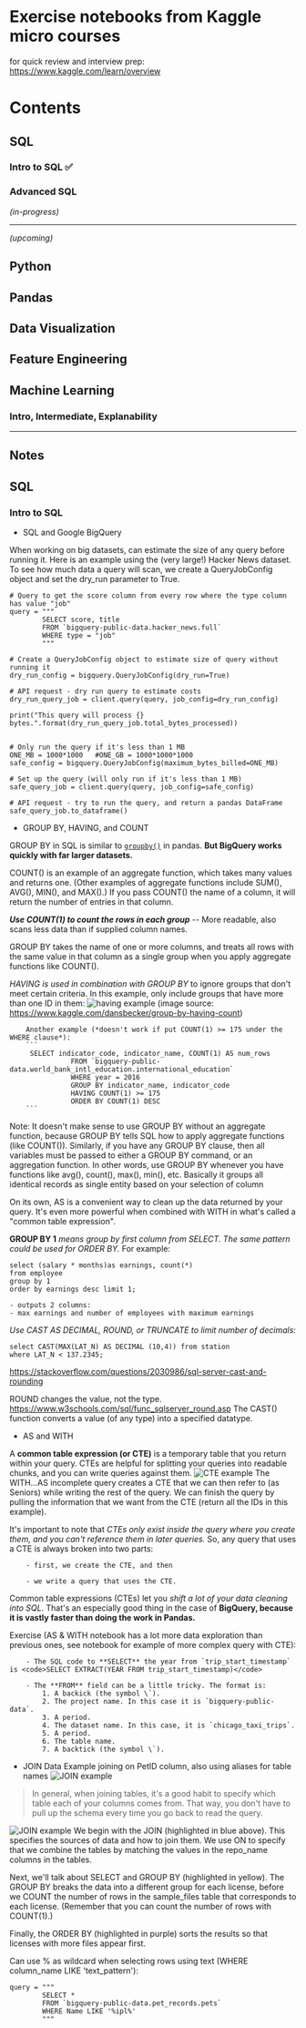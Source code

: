 # Exercise notebooks from Kaggle micro courses
for quick review and interview prep: 
https://www.kaggle.com/learn/overview
# Contents

## SQL
### Intro to SQL ✅ 

### Advanced SQL
*(in-progress)*

---
*(upcoming)*
## Python
## Pandas
## Data Visualization
## Feature Engineering
## Machine Learning
### Intro, Intermediate, Explanability


----

## Notes

## SQL
### Intro to SQL
* SQL and Google BigQuery

When working on big datasets, can estimate the size of any query before running it. Here is an example using the (very large!) Hacker News dataset. To see how much data a query will scan, we create a QueryJobConfig object and set the dry_run parameter to True.

```
# Query to get the score column from every row where the type column has value "job"
query = """
        SELECT score, title
        FROM `bigquery-public-data.hacker_news.full`
        WHERE type = "job" 
        """

# Create a QueryJobConfig object to estimate size of query without running it
dry_run_config = bigquery.QueryJobConfig(dry_run=True)

# API request - dry run query to estimate costs
dry_run_query_job = client.query(query, job_config=dry_run_config)

print("This query will process {} bytes.".format(dry_run_query_job.total_bytes_processed))


# Only run the query if it's less than 1 MB  
ONE_MB = 1000*1000   #ONE_GB = 1000*1000*1000
safe_config = bigquery.QueryJobConfig(maximum_bytes_billed=ONE_MB)

# Set up the query (will only run if it's less than 1 MB)
safe_query_job = client.query(query, job_config=safe_config)

# API request - try to run the query, and return a pandas DataFrame
safe_query_job.to_dataframe()
```

* GROUP BY, HAVING, and COUNT

GROUP BY in SQL is similar to [`groupby()`](https://pandas.pydata.org/pandas-docs/stable/reference/api/pandas.DataFrame.groupby.html) in pandas. **But BigQuery works quickly with far larger datasets.**

COUNT() is an example of an aggregate function, which takes many values and returns one. (Other examples of aggregate functions include SUM(), AVG(), MIN(), and MAX().) If you pass COUNT() the name of a column, it will return the number of entries in that column. 

***Use COUNT(1) to count the rows in each group*** -- More readable, also scans less data than if supplied column names.

GROUP BY takes the name of one or more columns, and treats all rows with the same value in that column as a single group when you apply aggregate functions like COUNT().

*HAVING is used in combination with GROUP BY* to ignore groups that don't meet certain criteria. In this example, only include groups that have more than one ID in them:
![having example](https://i.imgur.com/2ImXfHQ.png) (image source: https://www.kaggle.com/dansbecker/group-by-having-count)

        Another example (*doesn't work if put COUNT(1) >= 175 under the WHERE clause*):
        ```
         SELECT indicator_code, indicator_name, COUNT(1) AS num_rows
                   FROM `bigquery-public-data.world_bank_intl_education.international_education`
                   WHERE year = 2016
                   GROUP BY indicator_name, indicator_code
                   HAVING COUNT(1) >= 175
                   ORDER BY COUNT(1) DESC
        ```

Note: It doesn't make sense to use GROUP BY without an aggregate function, because GROUP BY tells SQL how to apply aggregate functions (like COUNT()). Similarly, if you have any GROUP BY clause, then all variables must be passed to either a GROUP BY command, or an aggregation function. In other words, use GROUP BY whenever you have functions like avg(), count(), max(), min(), etc. Basically it groups all identical records as single entity based on your selection of column

On its own, AS is a convenient way to clean up the data returned by your query. It's even more powerful when combined with WITH in what's called a "common table expression".

**GROUP BY 1** *means group by first column from SELECT. The same pattern could be used for ORDER BY.* For example:
```
select (salary * months)as earnings, count(*) 
from employee 
group by 1 
order by earnings desc limit 1;

- outputs 2 columns: 
- max earnings and number of employees with maximum earnings
```

*Use CAST AS DECIMAL, ROUND, or TRUNCATE to limit number of decimals:*
```
select CAST(MAX(LAT_N) AS DECIMAL (10,4)) from station
where LAT_N < 137.2345;
```
https://stackoverflow.com/questions/2030986/sql-server-cast-and-rounding 

ROUND changes the value, not the type. https://www.w3schools.com/sql/func_sqlserver_round.asp 
The CAST() function converts a value (of any type) into a specified datatype.

* AS and WITH

A **common table expression (or CTE)** is a temporary table that you return within your query. CTEs are helpful for splitting your queries into readable chunks, and you can write queries against them.
![CTE example](https://i.imgur.com/3xQZM4p.png)
The WITH...AS incomplete query creates a CTE that we can then refer to (as Seniors) while writing the rest of the query.
We can finish the query by pulling the information that we want from the CTE (return all the IDs in this example). 

It's important to note that *CTEs only exist inside the query where you create them, and you can't reference them in later queries.* So, any query that uses a CTE is always broken into two parts: 

        - first, we create the CTE, and then 
        
        - we write a query that uses the CTE.

Common table expressions (CTEs) let you *shift a lot of your data cleaning into SQL*. That's an especially good thing in the case of **BigQuery, because it is vastly faster than doing the work in Pandas.** 

Exercise (AS & WITH notebook has a lot more data exploration than previous ones, see notebook for example of more complex query with CTE): 

        - The SQL code to **SELECT** the year from `trip_start_timestamp` is <code>SELECT EXTRACT(YEAR FROM trip_start_timestamp)</code>

        - The **FROM** field can be a little tricky. The format is:
            1. A backick (the symbol \`).
            2. The project name. In this case it is `bigquery-public-data`.
            3. A period.
            4. The dataset name. In this case, it is `chicago_taxi_trips`.
            5. A period.
            6. The table name.
            7. A backtick (the symbol \`).
           

* JOIN Data
Example joining on PetID column, also using aliases for table names
![JOIN example](https://i.imgur.com/fLlng42.png)

> In general, when joining tables, it's a good habit to specify which table each of your columns comes from. That way, you don't have to pull up the schema every time you go back to read the query.

![JOIN example](https://i.imgur.com/QeufD01.png)
We begin with the JOIN (highlighted in blue above). This specifies the sources of data and how to join them. We use ON to specify that we combine the tables by matching the values in the repo_name columns in the tables.

Next, we'll talk about SELECT and GROUP BY (highlighted in yellow). The GROUP BY breaks the data into a different group for each license, before we COUNT the number of rows in the sample_files table that corresponds to each license. (Remember that you can count the number of rows with COUNT(1).)

Finally, the ORDER BY (highlighted in purple) sorts the results so that licenses with more files appear first.

Can use % as wildcard when selecting rows using text (WHERE column_name LIKE 'text_pattern'):
```
query = """
        SELECT * 
        FROM `bigquery-public-data.pet_records.pets` 
        WHERE Name LIKE '%ipl%'
        """
```
